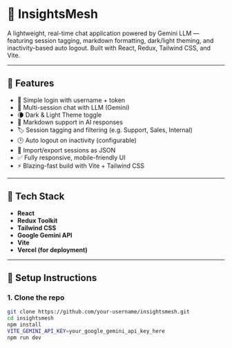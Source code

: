 # 🧠 InsightsMesh

A lightweight, real-time chat application powered by Gemini LLM — featuring session tagging, markdown formatting, dark/light theming, and inactivity-based auto logout. Built with React, Redux, Tailwind CSS, and Vite.

---

## 🚀 Features

- 🔐 Simple login with username + token
- 💬 Multi-session chat with LLM (Gemini)
- 🌘 Dark & Light Theme toggle
- 🎯 Markdown support in AI responses
- 🏷️ Session tagging and filtering (e.g. Support, Sales, Internal)
- 🕒 Auto logout on inactivity (configurable)
- 📁 Import/export sessions as JSON
- ✅ Fully responsive, mobile-friendly UI
- ⚡ Blazing-fast build with Vite + Tailwind CSS

---

## 🧱 Tech Stack

- **React**
- **Redux Toolkit**
- **Tailwind CSS**
- **Google Gemini API**
- **Vite**
- **Vercel (for deployment)**

---

## 🔧 Setup Instructions

### 1. Clone the repo

```bash
git clone https://github.com/your-username/insightsmesh.git
cd insightsmesh
npm install
VITE_GEMINI_API_KEY=your_google_gemini_api_key_here
npm run dev
```
